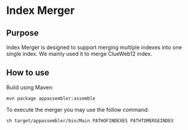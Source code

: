 Index Merger
========

## Purpose

Index Merger is designed to support merging multiple indexes into one single index. We mainly used it to merge ClueWeb12 index.

## How to use
Build using Maven:

```
mvn package appassembler:assemble
```
To execute the merger you may use the follow command:
```
sh target/appassembler/bin/Main PATHOFINDEXES PATHTOMERGEINDEX

```
